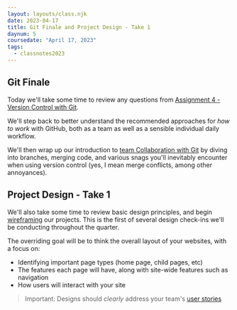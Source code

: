 ```yaml
---
layout: layouts/class.njk
date: 2023-04-17
title: Git Finale and Project Design - Take 1
daynum: 5
coursedate: "April 17, 2023"
tags:
  - classnotes2023
---
```


## Git Finale

Today we'll take some time to review any questions from [Assignment 4 - Version Control with Git](../../assignments/4/).

We'll step back to better understand the recommended approaches for _how
to work_ with GitHub, both as a team as well as a sensible individual daily workflow.

We'll then wrap up our introduction to [team Collaboration with Git](../../topics/team_collab_with_git/) by diving into branches, merging code, and various snags you'll inevitably encounter when using version control (yes, I mean merge conflicts, among other annoyances).


## Project Design - Take 1

We'll also take some time to review basic design principles, and begin [wireframing][] our projects. This is the first of several design check-ins we'll be conducting throughout the quarter.

The overriding goal will be to think the overall layout of your websites, with a focus on:

- Identifying important page types (home page, child pages, etc)
- The features each page will have, along with site-wide features such as navigation
- How users will interact with your site

> Important: Designs should *clearly* address your team's [user stories](../../topics/beats_and_user_stories/)


[wireframing]: https://en.wikipedia.org/wiki/Website_wireframe
